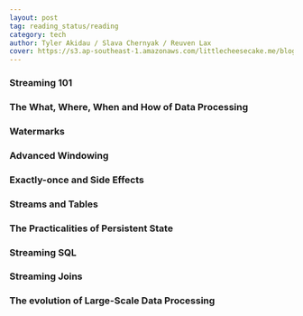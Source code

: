 ```yaml
---
layout: post
tag: reading_status/reading
category: tech
author: Tyler Akidau / Slava Chernyak / Reuven Lax
cover: https://s3.ap-southeast-1.amazonaws.com/littlecheesecake.me/blog-post/books/Streaming_Systems.jpg
---
```


### Streaming 101

### The What, Where, When and How of Data Processing

### Watermarks

### Advanced Windowing

### Exactly-once and Side Effects

### Streams and Tables

### The Practicalities of Persistent State

### Streaming SQL

### Streaming Joins

### The evolution of Large-Scale Data Processing